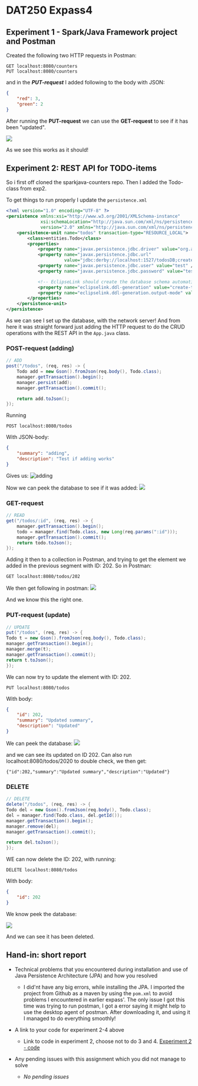 # DAT250 Expass4

## Experiment 1 - Spark/Java Framework project and Postman

Created the following two HTTP requests in Postman:

```HTTP
GET localhost:8080/counters
PUT localhost:8080/counters
```
and in the ***PUT-request*** I added following to the body with JSON: 

```JSON
{
    "red": 3,
    "green": 2
}
```

After running the **PUT-request** we can use the **GET-request** to see if it has been "updated". 

![](img/Postman.PNG)

As we see this works as it should! 

## Experiment 2: REST API for TODO-items
So i first off cloned the sparkjava-counters repo. Then I added the Todo-class from exp2. 

To get things to run properly I update the ```persistence.xml```

```xml
<?xml version="1.0" encoding="UTF-8" ?>
<persistence xmlns:xsi="http://www.w3.org/2001/XMLSchema-instance"
             xsi:schemaLocation="http://java.sun.com/xml/ns/persistence http://java.sun.com/xml/ns/persistence/persistence_2_0.xsd"
             version="2.0" xmlns="http://java.sun.com/xml/ns/persistence">
    <persistence-unit name="todos" transaction-type="RESOURCE_LOCAL">
        <class>entities.Todo</class>
        <properties>
            <property name="javax.persistence.jdbc.driver" value="org.apache.derby.jdbc.ClientDriver" />
            <property name="javax.persistence.jdbc.url"
                      value="jdbc:derby://localhost:1527/todosDB;create=true;"/>
            <property name="javax.persistence.jdbc.user" value="test" />
            <property name="javax.persistence.jdbc.password" value="test" />

            <!-- EclipseLink should create the database schema automatically -->
            <property name="eclipselink.ddl-generation" value="create-tables" />
            <property name="eclipselink.ddl-generation.output-mode" value="database" />
        </properties>
    </persistence-unit>
</persistence>
```

As we can see I set up the database, with the network server! And from here it was straight forward just adding the HTTP request to do the CRUD operations with the REST API in the ```App.java``` class.

### POST-request (adding)
```java
// ADD
post("/todos", (req, res) -> {
	Todo add = new Gson().fromJson(req.body(), Todo.class);
	manager.getTransaction().begin();
	manager.persist(add);
	manager.getTransaction().commit();

	return add.toJson();
});
```
Running 
```
POST localhost:8080/todos
```

With JSON-body:

```json
{
    "summary": "adding",
    "description": "Test if adding works"
}
```

Gives us:  ![adding](img/add.PNG)

Now we can peek the database to see if it was added: 
![](img/addDB.PNG)


### GET-request 
```java
// READ
get("/todos/:id", (req, res) -> {
	manager.getTransaction().begin();
	todo = manager.find(Todo.class, new Long(req.params(":id")));
	manager.getTransaction().commit();
	return todo.toJson();
});
```

Adding it then to a collection in Postman, and trying to get the element we added in the previous segment with ID: 202. So in Postman: 

```
GET localhost:8080/todos/202
```
We then get following in postman:
![](img/get.PNG)

And we know this the right one. 

### PUT-request (update)

```java
// UPDATE
put("/todos", (req, res) -> {
Todo t = new Gson().fromJson(req.body(), Todo.class);
manager.getTransaction().begin();
manager.merge(t);
manager.getTransaction().commit();
return t.toJson();
});
```
We can now try to update the element with ID: 202.

```
PUT localhost:8080/todos
```

With body:

```json
{
    "id": 202,
    "summary": "Updated summary",
    "description": "Updated"
}
```

We can peek the database: 
![](img/updatedDB.PNG)

and we can see its updated on ID 202. Can also run localhost:8080/todos/2020 to double check, we then get: 

```
{"id":202,"summary":"Updated summary","description":"Updated"}
```

### DELETE 

```java
// DELETE
delete("/todos", (req, res) -> {
Todo del = new Gson().fromJson(req.body(), Todo.class);
del = manager.find(Todo.class, del.getId());
manager.getTransaction().begin();
manager.remove(del);
manager.getTransaction().commit();

return del.toJson();
});
```

WE can now delete the ID: 202, with running:

```
DELETE localhost:8080/todos
```

With body: 

```json
{
    "id": 202
}
```

We know peek the database: 

![](img/deleteDB.PNG)

And we can see it has been deleted. 

## Hand-in: short report
* Technical problems that you encountered during installation and use of Java Persistence Architecture (JPA) and how you resolved

    *   I did'nt have any big errors, while installing the JPA. I imported the project from Github as a maven by using the ```pom.xml``` to avoid problems I encountered in earlier expass'. The only issue I got this time was trying to run postman, I got a error saying it might help to use the desktop agent of postman. After downloading it, and using it I managed to do everything smoothly! 



* A link to your code for experiment 2-4 above

    * Link to code in experiment 2, choose not to do 3 and 4. [Experiment 2 - code](https://github.com/ImGoze/DAT250H20/tree/master/expass4/dat250-sparkjava-counter/counters/counters)

* Any pending issues with this assignment which you did not manage to solve

    * *No pending issues*